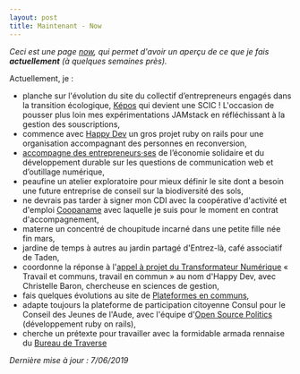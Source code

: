 ```yaml
---
layout: post
title: Maintenant - Now
---
```


*Ceci est une page [now](https://nownownow.com/about), qui permet d'avoir un aperçu de ce que je fais **actuellement** (à quelques semaines près).*

Actuellement, je :
- planche sur l'évolution du site du collectif d’entrepreneurs engagés dans la transition écologique, [Képos](https://www.kepos.fr/) qui devient une SCIC ! L'occasion de pousser plus loin mes expérimentations JAMstack en réfléchissant à la gestion des souscriptions,
- commence avec [Happy Dev](https://www.happy-dev.fr/) un gros projet ruby on rails pour une organisation accompagnant des personnes en reconversion,
- [accompagne des entrepreneurs·ses](https://www.lassembleuse.fr/bretagne/ess/2019/06/06/jeudi-conseil-web.html) de l’économie solidaire et du développement durable sur les questions de communication web et d’outillage numérique,
- peaufine un atelier exploratoire pour mieux définir le site dont a besoin une future entreprise de conseil sur la biodiversité des sols,
- ne devrais pas tarder à signer mon CDI avec la coopérative d'activité et d'emploi [Coopaname](http://www.coopaname.coop/) avec laquelle je suis pour le moment en contrat d'accompagnement,
- materne un concentré de choupitude incarné dans une petite fille née fin mars,
- jardine de temps à autres au jardin partagé d'Entrez-là, café associatif de Taden,
- coordonne la réponse à l'[appel à projet du Transformateur Numérique](https://www.letransformateur.fr/appels-a-projets-thematiques/candidats-8e-appel-projets) « Travail et communs, travail en commun » au nom d'Happy Dev, avec Christelle Baron, chercheuse en sciences de gestion,
- fais quelques évolutions au site de [Plateformes en communs](https://plateformes.coopdescommuns.org/),
- adapte toujours la plateforme de participation citoyenne Consul pour le Conseil des Jeunes de l'Aude, avec l'équipe d'[Open Source Politics](http://www.opensourcepolitics.eu/) (développement ruby on rails),
- cherche un prétexte pour travailler avec la formidable armada rennaise du [Bureau de Traverse](https://www.facebook.com/lebureaudetraverse/)


*Dernière mise à jour : 7/06/2019*
